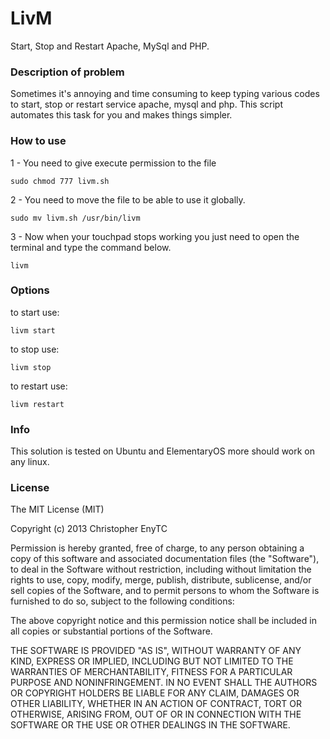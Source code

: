 LivM
========

Start, Stop and Restart Apache, MySql and PHP.

### Description of problem

Sometimes it's annoying and time consuming to keep typing various codes to start,
stop or restart service apache, mysql and php.
This script automates this task for you and makes things simpler.

### How to use

1 - You need to give execute permission to the file

`sudo chmod 777 livm.sh`

2 - You need to move the file to be able to use it globally.

`sudo mv livm.sh /usr/bin/livm`

3 - Now when your touchpad stops working you just need to open the terminal and type the command below.

`livm`

### Options

to start use:

`livm start`

to stop use:

`livm stop`

to restart use:

`livm restart`

### Info

This solution is tested on Ubuntu and ElementaryOS more should work on any linux.

### License

The MIT License (MIT)

Copyright (c) 2013 Christopher EnyTC

Permission is hereby granted, free of charge, to any person obtaining a copy of
this software and associated documentation files (the "Software"), to deal in
the Software without restriction, including without limitation the rights to
use, copy, modify, merge, publish, distribute, sublicense, and/or sell copies of
the Software, and to permit persons to whom the Software is furnished to do so,
subject to the following conditions:

The above copyright notice and this permission notice shall be included in all
copies or substantial portions of the Software.

THE SOFTWARE IS PROVIDED "AS IS", WITHOUT WARRANTY OF ANY KIND, EXPRESS OR
IMPLIED, INCLUDING BUT NOT LIMITED TO THE WARRANTIES OF MERCHANTABILITY, FITNESS
FOR A PARTICULAR PURPOSE AND NONINFRINGEMENT. IN NO EVENT SHALL THE AUTHORS OR
COPYRIGHT HOLDERS BE LIABLE FOR ANY CLAIM, DAMAGES OR OTHER LIABILITY, WHETHER
IN AN ACTION OF CONTRACT, TORT OR OTHERWISE, ARISING FROM, OUT OF OR IN
CONNECTION WITH THE SOFTWARE OR THE USE OR OTHER DEALINGS IN THE SOFTWARE.
